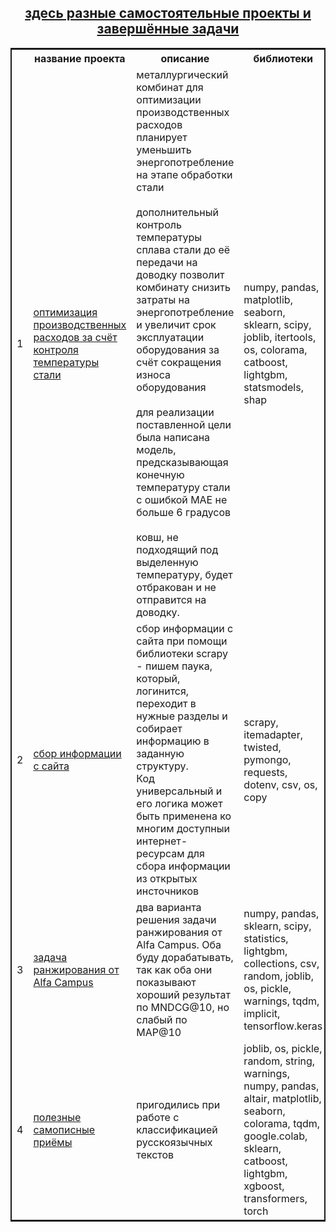 <center>
  <h2>
    <a href="#">
      здесь разные самостоятельные проекты и завершённые задачи 
    </a>
  </h1>
</center>

<table style="border: 2px double;">
  <tr>
    <th></th>
    <th>название проекта</th>
    <th>описание</th>
    <th>библиотеки</th>
    <th>статус</th>
  </tr>
  <tr>
    <td>
      1
    </td>
    <td>
      <a href="https://github.com/myshasolin/pet_projects/tree/main/01%20optimization_of_production_costs">
        оптимизация производственных расходов за счёт контроля температуры стали
      </a>
    </td>
    <td>
      металлургический комбинат для оптимизации производственных расходов планирует уменьшить энергопотребление на этапе обработки стали<br><br>дополнительный контроль температуры сплава стали до её передачи на доводку позволит комбинату снизить затраты на энергопотребление и увеличит срок эксплуатации оборудования за счёт сокращения износа оборудования<br><br>для реализации поставленной цели была написана модель, предсказывающая конечную температуру стали с ошибкой MAE не больше 6 градусов<br><br>ковш, не подходящий под выделенную температуру, будет отбракован и не отправится на доводку.
    </td>
    <td>
      numpy, pandas, matplotlib, seaborn, sklearn, scipy, joblib, itertools, os, colorama, catboost, lightgbm, statsmodels, shap
    </td>
    <td>
      завершён
    </td>
  </tr>
  <tr>
    <td>
      2
    </td>
    <td>
      <a href="https://github.com/myshasolin/pet_projects/tree/main/02%20web_scraping">
      сбор информации с сайта
      </a>
    </td>
    <td>
      сбор информации с сайта при помощи библиотеки scrapy - пишем паука, который, логинится, переходит в нужные разделы и собирает информацию в заданную структуру.<br>Код универсальный и его логика может быть применена ко многим доступныи интернет-ресурсам для сбора информации из открытых инсточников 
    </td>
    <td>
      scrapy, itemadapter, twisted, pymongo,  requests, dotenv, csv, os, copy
    </td>
    <td>
      завершён
    </td>
  </tr>
  <tr>
    <td>
      3
    </td>
    <td>
      <a href="https://github.com/myshasolin/pet_projects/tree/main/03%20ranking_task_exercise">
      задача ранжирования от Alfa Campus
      </a>
    </td>
    <td>
      два варианта решения задачи ранжирования от Alfa Campus. Оба буду дорабатывать, так как оба они показывают хороший результат по MNDCG@10, но слабый по MAP@10
    </td>
    <td>
      numpy, pandas, sklearn, scipy, statistics, lightgbm, collections, csv, random, joblib, os, pickle, warnings, tqdm, implicit, tensorflow.keras
    </td>
    <td>
      в работе
    </td>
  </tr>
  <tr>
    <td>
      4
    </td>
    <td>
      <a href="https://github.com/myshasolin/pet_projects/blob/main/04%20when_working_with_texts/when_working_with_texts.ipynb">
      полезные самописные приёмы
      </a>
    </td>
    <td>
      пригодились при работе с классификацией русскоязычных текстов
    </td>
    <td>
      joblib, os, pickle, random, string, warnings, numpy, pandas, altair, matplotlib, seaborn, colorama, tqdm, google.colab, sklearn, catboost, lightgbm, xgboost, transformers, torch
    </td>
    <td>
      завершён
    </td>
  </tr>
</table>
